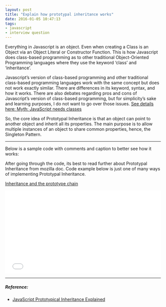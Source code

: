 ```yaml
---
layout: post
title: "Explain how prototypal inheritance works"
date: 2016-01-05 10:47:13
tags:
- javascript
- interview question
---
```


Everything in Javascript is an object. Even when creating a Class is an Object via an Object Literal or Constructor Function. This is how Javascript does class-based programming as to other traditional Object-Oriented Programming languages where they use the keyword ‘class’ and ‘inheritance’.

Javascript’s version of class-based programming and other traditional class-based programming languages work with the same concept but does not work exactly similar. There are differences in its keyword, syntax, and how it works. There are also debates regarding pros and cons of Javascript’s version of class-based programming, but for simplicity’s sake and learning purposes, I do not want to go over those issues. [See details here: Myth: JavaScript needs classes](http://www.2ality.com/2011/11/javascript-classes.html)

So, the core idea of Prototypal Inheritance is that an object can point to another object and inherit all its properties. The main purpose is to allow multiple instances of an object to share common properties, hence, the Singleton Pattern.

-----

Below is a sample code with comments and caption to better see how it works:

After going through the code, its best to read further about Prototypal Inheritance from mozilla doc. Code example below is just one of many ways of implementing Prototypal Inheritance.

[Inheritance and the prototype chain](https://developer.mozilla.org/en-US/docs/Web/JavaScript/Inheritance_and_the_prototype_chain)

<iframe height='268' scrolling='no' src='//codepen.io/rlynjb/embed/xZqJNL/?height=268&theme-id=20698&default-tab=js' frameborder='no' allowtransparency='true' allowfullscreen='true' style='width: 100%;'>See the Pen <a href='http://codepen.io/rlynjb/pen/xZqJNL/'>learning prototypal inheritance</a> by rlynjb (<a href='http://codepen.io/rlynjb'>@rlynjb</a>) on <a href='http://codepen.io'>CodePen</a>.
</iframe>

-----

##### **Reference:**

- [JavaScript Prototypical Inheritance Explained](http://www.htmlgoodies.com/html5/tutorials/javascript-prototypical-inheritance-explained.html#fbid=iKcMD3kLi8E)
